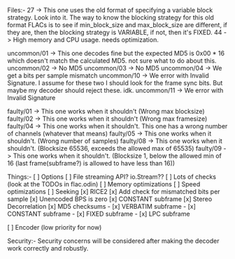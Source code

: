 Files:-
27 -> This one uses the old format of specifying a variable block strategy. Look into it.
	  The way to know the blocking strategy for this old format FLACs is to see if min_block_size and max_block_size are different,
	  if they are, then the blocking strategy is VARIABLE, if not, then it's FIXED.
44 -> High memory and CPU usage. needs optimization.

uncommon/01 -> This one decodes fine but the expected MD5 is 0x00 * 16 which doesn't match the calculated MD5. not sure what to do about this.
uncommon/02 -> No MD5
uncommon/03 -> No MD5
uncommon/04 -> We get a bits per sample mismatch
uncommon/10 -> We error with Invalid Signature. I assume for these two I should look for the frame sync bits. But maybe my decoder should reject these. idk.
uncommon/11 -> We error with Invalid Signature

faulty/01 -> This one works when it shouldn't (Wrong max blocksize)
faulty/02 -> This one works when it shouldn't (Wrong max framesize)
faulty/04 -> This one works when it shouldn't. This one has a wrong number of channels (whatever that means)
faulty/05 -> This one works when it shouldn't. (Wrong number of samples)
faulty/08 -> This one works when it shouldn't. (Blocksize 65536, exceeds the allowed max of 65535)
faulty/09 -> This one works when it shouldn't. (Blocksize 1, below the allowed min of 16 (last frame(subframe?) is allowed to have less than 16))

Things:-
[ ] Options
[ ] File streaming API? io.Stream??
[ ] Lots of checks (look at the TODOs in flac.odin)
[ ] Memory optimizations
[ ] Speed optimizations
[ ] Seeking
[x] RICE2
[x] Add check for mismatched bits per sample
[x] Unencoded BPS is zero
[x] CONSTANT subframe
[x] Stereo Decorrelation
[x] MD5 checksums
	- [x] VERBATIM subframe
	- [x] CONSTANT subframe
	- [x] FIXED subframe
	- [x] LPC subframe

[ ] Encoder (low priority for now)

Security:-
Security concerns will be considered after making the decoder work correctly and robustly.
